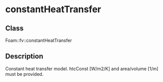 # constantHeatTransfer 
## Class
Foam::fv::constantHeatTransfer

## Description
Constant heat transfer model. htcConst [W/m2/K] and area/volume [1/m]
must be provided.

